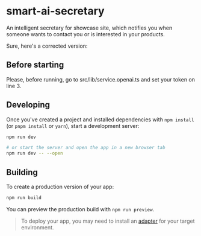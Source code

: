 # smart-ai-secretary

An intelligent secretary for showcase site, which notifies you when someone wants to contact you or is interested in your products. 

Sure, here's a corrected version:

## Before starting

Please, before running, go to src/lib/service.openai.ts and set your token on line 3.
## Developing

Once you've created a project and installed dependencies with `npm install` (or `pnpm install` or `yarn`), start a development server:

```bash
npm run dev

# or start the server and open the app in a new browser tab
npm run dev -- --open
```

## Building

To create a production version of your app:

```bash
npm run build
```

You can preview the production build with `npm run preview`.

> To deploy your app, you may need to install an [adapter](https://kit.svelte.dev/docs/adapters) for your target environment.
